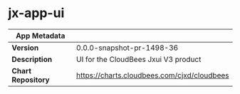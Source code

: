 # jx-app-ui

|App Metadata||
|---|---|
| **Version** | 0.0.0-snapshot-pr-1498-36 |
| **Description** | UI for the CloudBees Jxui V3 product |
| **Chart Repository** | https://charts.cloudbees.com/cjxd/cloudbees |
